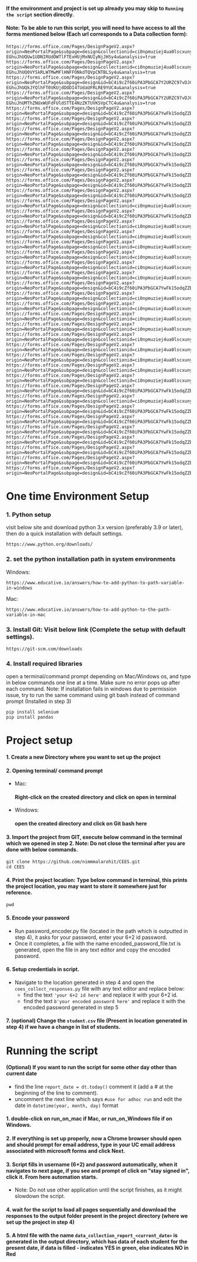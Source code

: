 #### If the environment and project is set up already you may skip to `Running the script` section directly. 

#### Note: To be able to run this script, you will need to have access to all the forms mentioned below (Each url corresponds to a Data collection form):

``` buildoutcfg
https://forms.office.com/Pages/DesignPageV2.aspx?origin=NeoPortalPage&subpage=design&collectionid=ci0npmuziej4ua0lscxuny&id=bC4i9cZf60iPA3PbGCA7Y2URZC97vDJCtT_H-EGhuJhUQUw1UDNIRUdOWTlFTExHUjMxNUIyNjJHSy4u&analysis=true
https://forms.office.com/Pages/DesignPageV2.aspx?origin=NeoPortalPage&subpage=design&collectionid=ci0npmuziej4ua0lscxuny&id=bC4i9cZf60iPA3PbGCA7Y2URZC97vDJCtT_H-EGhuJhUQ0VYSkRLWTMwMFlHNFFONkdTQVpCNTBLSy4u&analysis=true
https://forms.office.com/Pages/DesignPageV2.aspx?origin=NeoPortalPage&subpage=design&id=bC4i9cZf60iPA3PbGCA7Y2URZC97vDJCtT_H-EGhuJhUQkJYQlhFT0VKUjdDODI4TUdaUFRLRE9YUC4u&analysis=true
https://forms.office.com/Pages/DesignPageV2.aspx?origin=NeoPortalPage&subpage=design&id=bC4i9cZf60iPA3PbGCA7Y2URZC97vDJCtT_H-EGhuJhUMThZNUxWUFdFUldSTTE4NzZKTUVKSVpCTC4u&analysis=true
https://forms.office.com/Pages/DesignPageV2.aspx?origin=NeoPortalPage&subpage=design&id=bC4i9cZf60iPA3PbGCA7YwFk15odqZZBk0nbS_TJHypURU45SlRPOEJMWTgxOFNZVzFHTlpFUFRKUi4u&analysis=true
https://forms.office.com/Pages/DesignPageV2.aspx?origin=NeoPortalPage&subpage=design&id=bC4i9cZf60iPA3PbGCA7YwFk15odqZZBk0nbS_TJHypURjI5UTNESkRTTzdFSUVHNzZHV1hWMEExUC4u&analysis=true
https://forms.office.com/Pages/DesignPageV2.aspx?origin=NeoPortalPage&subpage=design&id=bC4i9cZf60iPA3PbGCA7YwFk15odqZZBk0nbS_TJHypUNFU5Q1ZQVjRHUzJDWlMySDU3Rjg3VU85Vy4u&analysis=true
https://forms.office.com/Pages/DesignPageV2.aspx?origin=NeoPortalPage&subpage=design&id=bC4i9cZf60iPA3PbGCA7YwFk15odqZZBk0nbS_TJHypUQkFKN09TMVNOSVJLVjQzME9WRFM3N0xLRS4u&analysis=true
https://forms.office.com/Pages/DesignPageV2.aspx?origin=NeoPortalPage&subpage=design&id=bC4i9cZf60iPA3PbGCA7YwFk15odqZZBk0nbS_TJHypUMEdVWlMySzg5VjAwR0tLWFFHUDBFRFc0NC4u&analysis=true
https://forms.office.com/Pages/DesignPageV2.aspx?origin=NeoPortalPage&subpage=design&id=bC4i9cZf60iPA3PbGCA7YwFk15odqZZBk0nbS_TJHypUM0I5SkhNMUZRRkUwNzlKN0pBT0s0OVM4Ti4u&analysis=true
https://forms.office.com/Pages/DesignPageV2.aspx?origin=NeoPortalPage&subpage=design&id=bC4i9cZf60iPA3PbGCA7YwFk15odqZZBk0nbS_TJHypUNEg4WTRRRUMyQU9TWUdLUTA1ME8wTlVETy4u&analysis=true
https://forms.office.com/Pages/DesignPageV2.aspx?origin=NeoPortalPage&subpage=design&id=bC4i9cZf60iPA3PbGCA7YwFk15odqZZBk0nbS_TJHypUMVMzMEJYQTlXSzhJWTFDV0YwVzc2MDlWMy4u&analysis=true
https://forms.office.com/Pages/DesignPageV2.aspx?origin=NeoPortalPage&subpage=design&id=bC4i9cZf60iPA3PbGCA7YwFk15odqZZBk0nbS_TJHypUMVlXS0dFNVFYMlNRQVAzWUpQTDBYVE8wSy4u&analysis=true
https://forms.office.com/Pages/DesignPageV2.aspx?origin=NeoPortalPage&subpage=design&collectionid=ci0npmuziej4ua0lscxuny&id=bC4i9cZf60iPA3PbGCA7YyvECyWnxklDhRUp86g5d0NUQk5SMFlWUFU1UzFVVzhJVllXMlpSWThUNy4u&analysis=true
https://forms.office.com/Pages/DesignPageV2.aspx?origin=NeoPortalPage&subpage=design&id=bC4i9cZf60iPA3PbGCA7YwFk15odqZZBk0nbS_TJHypUNzM3MjRUSVBTVzY0MVdORVFDRFJHUVNWWi4u&analysis=true
https://forms.office.com/Pages/DesignPageV2.aspx?origin=NeoPortalPage&subpage=design&collectionid=ci0npmuziej4ua0lscxuny&id=bC4i9cZf60iPA3PbGCA7YyvECyWnxklDhRUp86g5d0NURE1JWkpHN0kzM0JFT0FBTVhBTjUwN1kwUy4u&analysis=true
https://forms.office.com/Pages/DesignPageV2.aspx?origin=NeoPortalPage&subpage=design&collectionid=ci0npmuziej4ua0lscxuny&id=bC4i9cZf60iPA3PbGCA7YyvECyWnxklDhRUp86g5d0NUQkFaVTM5WUVUMVFMQUxQR1RIWjZZMzFTNS4u&analysis=true
https://forms.office.com/Pages/DesignPageV2.aspx?origin=NeoPortalPage&subpage=design&collectionid=ci0npmuziej4ua0lscxuny&id=bC4i9cZf60iPA3PbGCA7YyvECyWnxklDhRUp86g5d0NUMTYwUDZCTkZHUEIzMUc4NVU0TEY1UU9INS4u&analysis=true
https://forms.office.com/Pages/DesignPageV2.aspx?origin=NeoPortalPage&subpage=design&collectionid=ci0npmuziej4ua0lscxuny&id=bC4i9cZf60iPA3PbGCA7YyvECyWnxklDhRUp86g5d0NUN0g1NEtaVDMyM0YyWkNaSDNCTzNUWTVaRC4u&analysis=true
https://forms.office.com/Pages/DesignPageV2.aspx?origin=NeoPortalPage&subpage=design&collectionid=ci0npmuziej4ua0lscxuny&id=bC4i9cZf60iPA3PbGCA7YyvECyWnxklDhRUp86g5d0NUREtRRkdCTjRIWkRaOUJaR0pQQVZaUFZLMi4u&analysis=true
https://forms.office.com/Pages/DesignPageV2.aspx?origin=NeoPortalPage&subpage=design&collectionid=ci0npmuziej4ua0lscxuny&id=bC4i9cZf60iPA3PbGCA7YyvECyWnxklDhRUp86g5d0NUQUgwWkpRQzFPN1lRM1kxR1hJQkZVNVRRNy4u&analysis=true
https://forms.office.com/Pages/DesignPageV2.aspx?origin=NeoPortalPage&subpage=design&id=bC4i9cZf60iPA3PbGCA7YwFk15odqZZBk0nbS_TJHypUNEE0N1FMVk9ZSDVWSURMUUg4UEJLSjRMRi4u&analysis=true
https://forms.office.com/Pages/DesignPageV2.aspx?origin=NeoPortalPage&subpage=design&collectionid=ci0npmuziej4ua0lscxuny&id=bC4i9cZf60iPA3PbGCA7YyvECyWnxklDhRUp86g5d0NUM1VENlZDSEFRVzFOWDBPRk5YOEFIOVZURi4u&analysis=true
https://forms.office.com/Pages/DesignPageV2.aspx?origin=NeoPortalPage&subpage=design&collectionid=ci0npmuziej4ua0lscxuny&id=bC4i9cZf60iPA3PbGCA7YyvECyWnxklDhRUp86g5d0NUNzBSMldPSkg1UTg4V1dFUDI5TldMQUZWMS4u&analysis=true
https://forms.office.com/Pages/DesignPageV2.aspx?origin=NeoPortalPage&subpage=design&collectionid=ci0npmuziej4ua0lscxuny&id=bC4i9cZf60iPA3PbGCA7YyvECyWnxklDhRUp86g5d0NUM1pHSzVDNjBORlk1NEQ5U0laUTZWN0tZWC4u&analysis=true
https://forms.office.com/Pages/DesignPageV2.aspx?origin=NeoPortalPage&subpage=design&collectionid=ci0npmuziej4ua0lscxuny&id=bC4i9cZf60iPA3PbGCA7YyvECyWnxklDhRUp86g5d0NUQVNDRzJENDhCTzVISjdVMUFZREhXRTcxRS4u&analysis=true
https://forms.office.com/Pages/DesignPageV2.aspx?origin=NeoPortalPage&subpage=design&collectionid=ci0npmuziej4ua0lscxuny&id=bC4i9cZf60iPA3PbGCA7YyvECyWnxklDhRUp86g5d0NUNjNPWlBPS1ZNWTI0RklCU0NQNVpLTFg5Uy4u&analysis=true
https://forms.office.com/Pages/DesignPageV2.aspx?origin=NeoPortalPage&subpage=design&collectionid=ci0npmuziej4ua0lscxuny&id=bC4i9cZf60iPA3PbGCA7YyvECyWnxklDhRUp86g5d0NUMDM5VTFFT1FUMjlNMFZMQUNaTEJZMEFXRy4u&analysis=true
https://forms.office.com/Pages/DesignPageV2.aspx?origin=NeoPortalPage&subpage=design&collectionid=ci0npmuziej4ua0lscxuny&id=bC4i9cZf60iPA3PbGCA7YyvECyWnxklDhRUp86g5d0NUMlgxR0JGWkFXUTcwMFM4TFY2QlpHS1E4Ri4u&analysis=true
https://forms.office.com/Pages/DesignPageV2.aspx?origin=NeoPortalPage&subpage=design&collectionid=ci0npmuziej4ua0lscxuny&id=bC4i9cZf60iPA3PbGCA7YyvECyWnxklDhRUp86g5d0NUNkU5R1hPU1VBQ1pMNVRaMDhaNDNOVzdFVi4u&analysis=true
https://forms.office.com/Pages/DesignPageV2.aspx?origin=NeoPortalPage&subpage=design&collectionid=ci0npmuziej4ua0lscxuny&id=bC4i9cZf60iPA3PbGCA7YyvECyWnxklDhRUp86g5d0NUM1pHSzVDNjBORlk1NEQ5U0laUTZWN0tZWC4u&analysis=true
https://forms.office.com/Pages/DesignPageV2.aspx?origin=NeoPortalPage&subpage=design&id=bC4i9cZf60iPA3PbGCA7YwFk15odqZZBk0nbS_TJHypURUJTMUY1WVNKUFM5NldTN1RIMEZHV1NSVy4u&analysis=true
https://forms.office.com/Pages/DesignPageV2.aspx?origin=NeoPortalPage&subpage=design&collectionid=ci0npmuziej4ua0lscxuny&id=bC4i9cZf60iPA3PbGCA7YyvECyWnxklDhRUp86g5d0NUNjNPWlBPS1ZNWTI0RklCU0NQNVpLTFg5Uy4u&analysis=true
https://forms.office.com/Pages/DesignPageV2.aspx?origin=NeoPortalPage&subpage=design&id=bC4i9cZf60iPA3PbGCA7YwFk15odqZZBk0nbS_TJHypUOVBMMDZRNEREMU5GWVczUVdUU0EzS0M4Si4u&analysis=true
https://forms.office.com/Pages/DesignPageV2.aspx?origin=NeoPortalPage&subpage=design&id=bC4i9cZf60iPA3PbGCA7YwFk15odqZZBk0nbS_TJHypUMEdNQ1U3M1RVUzJOQzRBSFNCOTA3S0RSQi4u&analysis=true
https://forms.office.com/Pages/DesignPageV2.aspx?origin=NeoPortalPage&subpage=design&id=bC4i9cZf60iPA3PbGCA7YwFk15odqZZBk0nbS_TJHypUNUdPNjNRSFlMQzIxNDRRTEg4MEwwQTFMQS4u&analysis=true
https://forms.office.com/Pages/DesignPageV2.aspx?origin=NeoPortalPage&subpage=design&id=bC4i9cZf60iPA3PbGCA7YwFk15odqZZBk0nbS_TJHypUQk9ESU1OSVFMRU42NDE2VjVHME5aU1EwUS4u&analysis=true
https://forms.office.com/Pages/DesignPageV2.aspx?origin=NeoPortalPage&subpage=design&id=bC4i9cZf60iPA3PbGCA7YwFk15odqZZBk0nbS_TJHypUQVBBQTYzMzlINlBWVUVMOTVGVjFPUDBNNy4u&analysis=true
https://forms.office.com/Pages/DesignPageV2.aspx?origin=NeoPortalPage&subpage=design&id=bC4i9cZf60iPA3PbGCA7YwFk15odqZZBk0nbS_TJHypUM0RINU5FOUdZVzZTNEFFVTYzWDY1TlFNUS4u&analysis=true
https://forms.office.com/Pages/DesignPageV2.aspx?origin=NeoPortalPage&subpage=design&id=bC4i9cZf60iPA3PbGCA7YwFk15odqZZBk0nbS_TJHypUOUFZM1VaRkg3QlUwVE01NzJSSDMxWUxJRi4u&analysis=true"
```

# One time Environment Setup

### 1. Python setup
visit below site and download python 3.x version (preferably 3.9 or later), then do a quick installation with default settings.
``` buildoutcfg
https://www.python.org/downloads/
```

### 2. set the python installation path in system environments

Windows:
``` buildoutcfg
https://www.educative.io/answers/how-to-add-python-to-path-variable-in-windows
```

Mac:
``` buildoutcfg
https://www.educative.io/answers/how-to-add-python-to-the-path-variable-in-mac
```

### 3. Install Git: Visit below link (Complete the setup with default settings).

``` buildoutcfg
https://git-scm.com/downloads
```


### 4. Install required libraries
open a terminal/command prompt depending on Mac/Windows os, and type in below commands one line at a time. Make sure no error pops up after each command.
Note: If installation fails in windows due to permission issue, try to run the same command using git bash instead of command prompt (Installed in step 3)
``` commandline
pip install selenium
pip install pandas 
```


# Project setup

#### 1. Create a new Directory where you want to set up the project
#### 2. Opening terminal/ command prompt
* Mac:
  #### Right-click on the created directory and click on open in terminal
* Windows:
  #### open the created directory and click on Git bash here

#### 3. Import the project from GIT, execute below command in the terminal which we opened in step 2. Note: Do not close the terminal after you are done with below commands.
```
git clone https://github.com/nimmmalarohit/CEES.git
cd CEES
```

#### 4. Print the project location: Type below command in terminal, this prints the project location, you may want to store it somewhere just for reference.
```
pwd
```

#### 5. Encode your password
* Run password_encoder.py file (located in the path which is outputted in step 4), it asks for your password, enter your 6+2 id password.
* Once it completes, a file with the name encoded_password_file.txt is generated, open the file in any text editor and copy the encoded password.

#### 6. Setup credentials in script.
* Navigate to the location generated in step 4 and open the `cees_collect_responses.py` file with any text editor and replace below:
  * find the text `'your 6+2 id here'` and replace it with your 6+2 id.
  * find the text `b'your encoded password here'` and replace it with the encoded password generated in step 5

#### 7. (optional) Change the `student.csv` file (Present in location generated in step 4) if we have a change in list of students. 

# Running the script
#### (Optional) If you want to run the script for some other day other than current date  
* find the line `report_date = dt.today()` comment it (add a # at the beginning of the line to comment).
* uncomment the next line which says `#use for adhoc run` and edit the date in `datetime(year, month, day)` format
#### 1. double-click on run_on_mac if Mac, or run_on_Windows file if on Windows.
#### 2. If everything is set up properly, now a Chrome browser should open and should prompt for email address, type in your UC email address associated with microsoft forms and click Next.
#### 3. Script fills in username (6+2) and password automatically, when it navigates to next page, if you see and prompt of click on "stay signed in", click it. From here automation starts.
* Note: Do not use other application until the script finishes, as it might slowdown the script.
#### 4. wait for the script to load all pages sequentially and download the responses to the output folder present in the project directory (where we set up the project in step 4)
#### 5. A html file with the name `data_collection_report_<current_date>` is generated in the output directory, which has data of each student for the present date, if data is filled - indicates YES in green, else indicates NO in Red

